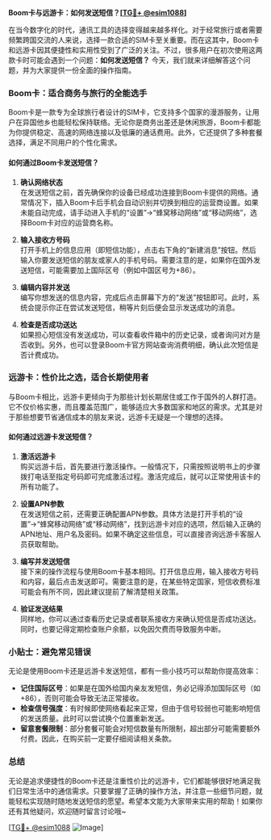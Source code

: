 **Boom卡与远游卡：如何发送短信？[[TG💪+ @esim1088](https://t.me/s/esim1088)]**

在当今数字化的时代，通讯工具的选择变得越来越多样化。对于经常旅行或者需要频繁跨国交流的人来说，选择一款合适的SIM卡至关重要。而在这其中，Boom卡和远游卡因其便捷性和实用性受到了广泛的关注。不过，很多用户在初次使用这两款卡时可能会遇到一个问题：**如何发送短信？** 今天，我们就来详细解答这个问题，并为大家提供一份全面的操作指南。

### Boom卡：适合商务与旅行的全能选手

Boom卡是一款专为全球旅行者设计的SIM卡，它支持多个国家的漫游服务，让用户在异国他乡也能轻松保持联络。无论你是商务出差还是休闲旅游，Boom卡都能为你提供稳定、高速的网络连接以及低廉的通话费用。此外，它还提供了多种套餐选择，满足不同用户的个性化需求。

#### 如何通过Boom卡发送短信？

1. **确认网络状态**  
   在发送短信之前，首先确保你的设备已经成功连接到Boom卡提供的网络。通常情况下，插入Boom卡后手机会自动识别并切换到相应的运营商设置。如果未能自动完成，请手动进入手机的“设置”→“蜂窝移动网络”或“移动网络”，选择Boom卡对应的运营商名称。

2. **输入接收方号码**  
   打开手机上的信息应用（即短信功能），点击右下角的“新建消息”按钮。然后输入你要发送短信的朋友或家人的手机号码。需要注意的是，如果你在国外发送短信，可能需要加上国际区号（例如中国区号为+86）。

3. **编辑内容并发送**  
   编写你想发送的信息内容，完成后点击屏幕下方的“发送”按钮即可。此时，系统会提示你正在尝试发送短信，稍等片刻后便会显示发送成功的消息。

4. **检查是否成功送达**  
   如果担心短信没有发送成功，可以查看收件箱中的历史记录，或者询问对方是否收到。另外，也可以登录Boom卡官方网站查询消费明细，确认此次短信是否计费成功。

### 远游卡：性价比之选，适合长期使用者

与Boom卡相比，远游卡更倾向于为那些计划长期居住或工作于国外的人群打造。它不仅价格实惠，而且覆盖范围广，能够适应大多数国家和地区的需求。尤其是对于那些想要节省通信成本的朋友来说，远游卡无疑是一个理想的选择。

#### 如何通过远游卡发送短信？

1. **激活远游卡**  
   购买远游卡后，首先要进行激活操作。一般情况下，只需按照说明书上的步骤拨打电话至指定号码即可完成激活过程。激活完成后，就可以正常使用该卡的所有功能了。

2. **设置APN参数**  
   在发送短信之前，还需要正确配置APN参数。具体方法是打开手机的“设置”→“蜂窝移动网络”或“移动网络”，找到远游卡对应的选项，然后输入正确的APN地址、用户名及密码。如果不确定这些信息，可以直接咨询远游卡客服人员获取帮助。

3. **编写并发送短信**  
   接下来的操作流程与使用Boom卡基本相同。打开信息应用，输入接收方号码和内容，最后点击发送即可。需要注意的是，在某些特定国家，短信收费标准可能会有所不同，因此建议提前了解清楚相关政策。

4. **验证发送结果**  
   同样地，你可以通过查看历史记录或者联系接收方来确认短信是否成功送达。同时，也要记得定期检查账户余额，以免因欠费而导致服务中断。

### 小贴士：避免常见错误

无论是使用Boom卡还是远游卡发送短信，都有一些小技巧可以帮助你提高效率：

- **记住国际区号**：如果是在国外给国内亲友发短信，务必记得添加国际区号（如+86），否则可能会导致无法正常接收。
- **检查信号强度**：有时候即使网络看起来正常，但由于信号较弱也可能影响短信的发送质量。此时可以尝试换个位置重新发送。
- **留意套餐限制**：部分套餐可能会对短信数量有所限制，超出部分可能需要额外付费。因此，在购买前一定要仔细阅读相关条款。

### 总结

无论是追求便捷性的Boom卡还是注重性价比的远游卡，它们都能够很好地满足我们日常生活中的通信需求。只要掌握了正确的操作方法，并注意一些细节问题，就能轻松实现随时随地发送短信的愿望。希望本文能为大家带来实用的帮助！如果你还有其他疑问，欢迎随时留言讨论哦~

[[TG💪+ @esim1088](https://t.me/s/esim1088) ![Image](https://i.postimg.cc/4NQfJmqS/Snipaste-2025-05-13-00-14-12.png)]